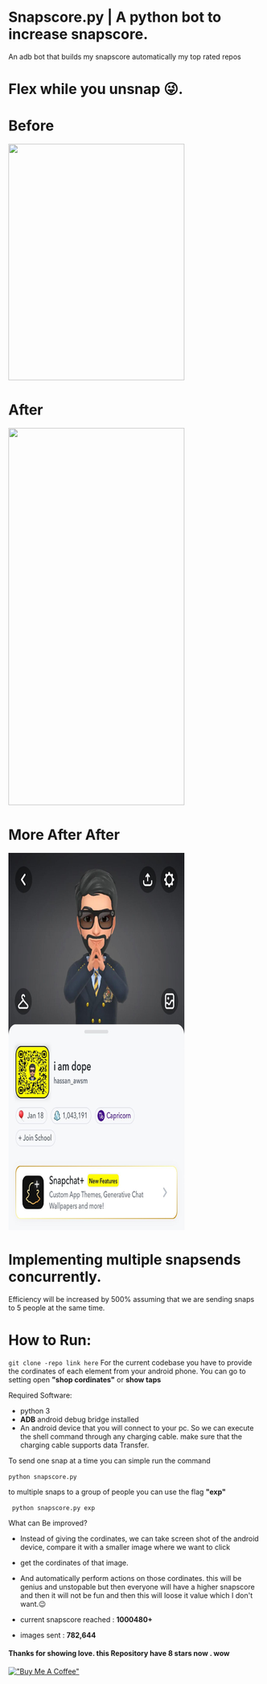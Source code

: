 # Snapscore.py | A python bot to increase snapscore.
An adb bot that builds my snapscore automatically
my top rated repos
# Flex while you unsnap 😜.

# Before

<img src=before.jpeg height=470 width=350>

# After

<img src=after.jpeg height=750 width=350>

# More After After 
<img src=final.jpg height=750 width=350>

# Implementing multiple snapsends concurrently.
Efficiency will be increased by 500% assuming that we are sending snaps to 5 people at the same time.

# How to Run: 

```git clone -repo link here```
For the current codebase you have to provide the cordinates of each element from your android phone. You can go to setting open **"shop cordinates"** or **show taps**

Required Software: 
* python 3
* **ADB** android debug bridge installed
* An android device that you will connect to your pc. So we can execute the shell command through any charging cable. make sure that the charging cable supports data Transfer.

To send one snap at a time you can simple run the command

```python snapscore.py```

to multiple snaps to a group of people you can use the flag **"exp"**

``` python snapscore.py exp```


What can Be improved? 
* Instead of giving the cordinates, we can take screen shot of the android device, compare it with a smaller image where we want to click
* get the cordinates of that image.
* And automatically perform actions on those cordinates. this will be genius and unstopable but then everyone will have a higher snapscore and then it will not be fun and then this will loose it value which I don't want.😉

* current snapscore reached : **1000480+**
* images sent : **782,644**


####  Thanks for showing love. this Repository have 8 stars now . wow

[!["Buy Me A Coffee"](https://www.buymeacoffee.com/assets/img/custom_images/orange_img.png)](https://buymeacoffee.com/hassancodes)


